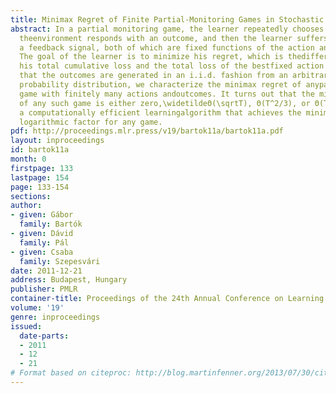 ```yaml
---
title: Minimax Regret of Finite Partial-Monitoring Games in Stochastic Environments
abstract: In a partial monitoring game, the learner repeatedly chooses an action,
  theenvironment responds with an outcome, and then the learner suffers a loss andreceives
  a feedback signal, both of which are fixed functions of the action andthe outcome.
  The goal of the learner is to minimize his regret, which is thedifference between
  his total cumulative loss and the total loss of the bestfixed action in hindsight.Assuming
  that the outcomes are generated in an i.i.d. fashion from an arbitrary andunknown
  probability distribution, we characterize the minimax regret of anypartial monitoring
  game with finitely many actions andoutcomes. It turns out that the minimax regret
  of any such game is either zero,\widetildeΘ(\sqrtT), Θ(T^2/3), or Θ(T). We provide
  a computationally efficient learningalgorithm that achieves the minimax regret within
  logarithmic factor for any game.
pdf: http://proceedings.mlr.press/v19/bartok11a/bartok11a.pdf
layout: inproceedings
id: bartok11a
month: 0
firstpage: 133
lastpage: 154
page: 133-154
sections: 
author:
- given: Gábor
  family: Bartók
- given: Dávid
  family: Pál
- given: Csaba
  family: Szepesvári
date: 2011-12-21
address: Budapest, Hungary
publisher: PMLR
container-title: Proceedings of the 24th Annual Conference on Learning Theory
volume: '19'
genre: inproceedings
issued:
  date-parts:
  - 2011
  - 12
  - 21
# Format based on citeproc: http://blog.martinfenner.org/2013/07/30/citeproc-yaml-for-bibliographies/
---
```

